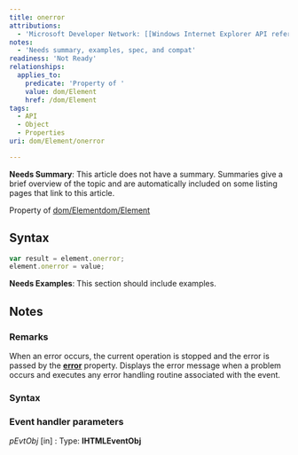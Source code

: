 ```yaml
---
title: onerror
attributions:
  - 'Microsoft Developer Network: [[Windows Internet Explorer API reference](http://msdn.microsoft.com/en-us/library/ie/hh828809%28v=vs.85%29.aspx) Article]'
notes:
  - 'Needs summary, examples, spec, and compat'
readiness: 'Not Ready'
relationships:
  applies_to:
    predicate: 'Property of '
    value: dom/Element
    href: /dom/Element
tags:
  - API
  - Object
  - Properties
uri: dom/Element/onerror

---
```

**Needs Summary**: This article does not have a summary. Summaries give a brief overview of the topic and are automatically included on some listing pages that link to this article.

Property of [dom/Element](/dom/Element)[dom/Element](/dom/Element)

## <span>Syntax</span>

``` js
var result = element.onerror;
element.onerror = value;
```

**Needs Examples**: This section should include examples.

## <span>Notes</span>

### <span>Remarks</span>

When an error occurs, the current operation is stopped and the error is passed by the [**error**](/dom/Element/error) property. Displays the error message when a problem occurs and executes any error handling routine associated with the event.

### <span>Syntax</span>

### <span>Event handler parameters</span>

*pEvtObj* [in]
:   Type: ****IHTMLEventObj****

